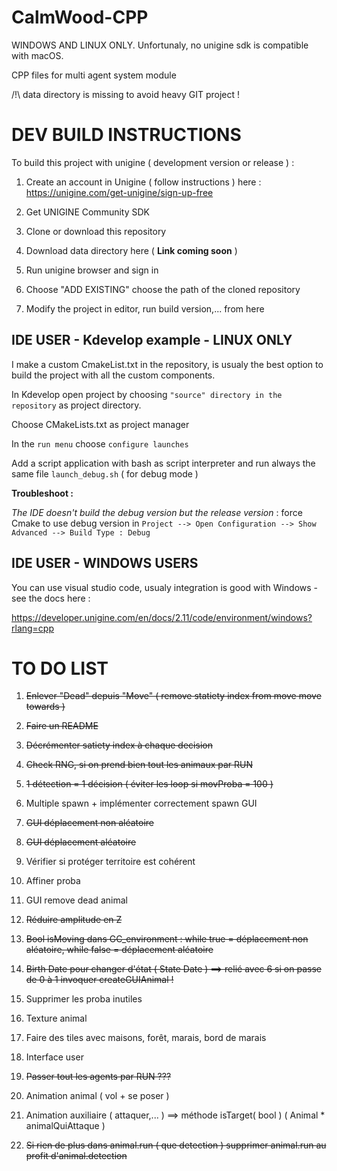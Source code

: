 # CalmWood-CPP

WINDOWS AND LINUX ONLY. Unfortunaly, no unigine sdk is compatible with macOS.

CPP files for multi agent system module

/!\ data directory is missing to avoid heavy GIT project !


# DEV BUILD INSTRUCTIONS

To build this project with unigine ( development version or release ) :

1. Create an account in Unigine ( follow instructions ) here : https://unigine.com/get-unigine/sign-up-free

2. Get UNIGINE Community SDK

3. Clone or download this repository

4. Download data directory here ( **Link coming soon** )

5. Run unigine browser and sign in

6. Choose "ADD EXISTING" choose the path of the cloned repository

7. Modify the project in editor, run build version,... from here

## IDE USER - Kdevelop example - LINUX ONLY 

I make a custom CmakeList.txt in the repository, is usualy the best option to build the project with all the custom components.

In Kdevelop open project by choosing `"source" directory in the repository` as project directory.

Choose CMakeLists.txt as project manager

In the `run menu` choose `configure launches`

Add a script application with bash as script interpreter and run always the same file `launch_debug.sh` ( for debug mode )


**Troubleshoot :**

*The IDE doesn't build the debug version but the release version* : force Cmake to use debug version in `Project --> Open Configuration --> Show Advanced --> Build Type : Debug`

## IDE USER - WINDOWS USERS

You can use visual studio code, usualy integration is good with Windows - see the docs here : 

https://developer.unigine.com/en/docs/2.11/code/environment/windows?rlang=cpp

# TO DO LIST

1. ~~Enlever "Dead" depuis "Move" ( remove statiety index from move move towards )~~

2. ~~Faire un README~~

3. ~~Décrémenter satiety index à chaque decision~~

4. ~~Check RNG, si on prend bien tout les animaux par RUN~~

5. ~~1 détection = 1 décision ( éviter les loop si movProba = 100 )~~

6. Multiple spawn + implémenter correctement spawn GUI

7. ~~GUI déplacement non aléatoire~~

8. ~~GUI déplacement aléatoire~~

9. Vérifier si protéger territoire est cohérent

10. Affiner proba 

11. GUI remove dead animal

12. ~~Réduire amplitude en Z~~

13. ~~Bool isMoving dans GC_environment : while true = déplacement non aléatoire, while false = déplacement aléatoire~~

14. ~~Birth Date pour changer d'état ( State Date ) ==> relié avec 6 si on passe de 0 à 1 invoquer createGUIAnimal !~~

15. Supprimer les proba inutiles

16. Texture animal

17. Faire des tiles avec maisons, forêt, marais, bord de marais

18. Interface user

19. ~~Passer tout les agents par RUN ???~~

20. Animation animal ( vol + se poser )

21. Animation auxiliaire ( attaquer,... ) ==> méthode isTarget( bool ) ( Animal * animalQuiAttaque )

22. ~~Si rien de plus dans animal.run ( que detection ) supprimer animal.run au profit d'animal.detection~~